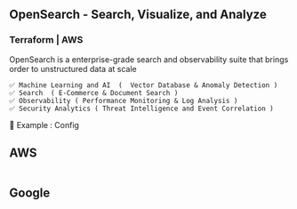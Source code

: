 ## OpenSearch - Search, Visualize, and Analyze


### Terraform  | AWS
OpenSearch is a enterprise-grade search and observability suite that brings order to unstructured data at scale


```
✅ Machine Learning and AI  (  Vector Database & Anomaly Detection )
✅ Search  ( E-Commerce & Document Search )
✅ Observability ( Performance Monitoring & Log Analysis ) 
✅ Security Analytics ( Threat Intelligence and Event Correlation )

```

🔨 Example : Config 

## AWS
```

```
## Google
```

```
